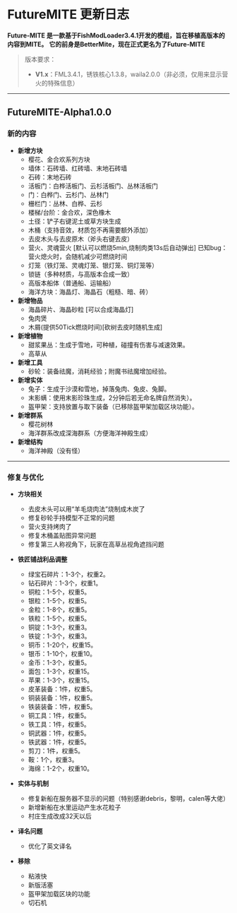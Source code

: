 # FutureMITE 更新日志
**Future-MITE 是一款基于FishModLoader3.4.1开发的模组，旨在移植高版本的内容到MITE。**
**它的前身是BetterMite，现在正式更名为了Future-MITE**
> 版本要求：
> - **V1.x**：FML3.4.1，锈铁核心1.3.8，waila2.0.0（非必须，仅用来显示营火的特殊信息）

---

## FutureMITE-Alpha1.0.0
### 新的内容
- **新增方块**
  - 樱花、金合欢系列方块
  - 墙体：石砖墙、红砖墙、末地石砖墙
  - 石砖：末地石砖
  - 活板门：白桦活板门、云杉活板门、丛林活板门
  - 门：白桦门、云杉门、丛林门
  - 栅栏门：丛林、白桦、云杉
  - 楼梯/台阶：金合欢，深色橡木
  - 土径：铲子右键泥土或草方块生成
  - 木桶（支持音效，材质包不再需要额外添加）
  - 去皮木头与去皮原木（斧头右键去皮）
  - 营火、灵魂营火 [默认可以燃烧5min,烧制肉类13s后自动弹出]      已知bug：营火熄火时，会随机减少可燃烧时间
  - 灯笼（铁灯笼、灵魂灯笼、银灯笼、铜灯笼等）
  - 锁链（多种材质，与高版本合成一致）
  - 高版本船体（普通船、运输船）
  - 海洋方块：海晶灯、海晶石（粗糙、暗、砖）
- **新增物品**
  - 海晶碎片、海晶砂粒 [可以合成海晶灯]
  - 兔肉煲
  - 木屑(提供50Tick燃烧时间)[砍树去皮时随机生成]
- **新增植物**
  - 甜浆果丛：生成于雪地，可种植，碰撞有伤害与减速效果。
  - 高草从
- **新增工具**
  - 砂轮：装备祛魔，消耗经验；附魔书祛魔增加经验。
- **新增实体**
  - 兔子：生成于沙漠和雪地，掉落兔肉、兔皮、兔脚。
  - 末影螨：使用末影珍珠生成，2分钟后若无命名牌自然消失）。
  - 盔甲架：支持放置与取下装备（已移除盔甲架加载区块功能）。
- **新增群系**
  - 樱花树林
  - 海洋群系改成深海群系（方便海洋神殿生成）
- **新增结构**
  - 海洋神殿（没有怪）
---

### 修复与优化
- **方块相关**
  - 去皮木头可以用“羊毛烧肉法”烧制成木炭了
  - 修复砂轮手持模型不正常的问题
  - 营火支持烤肉了
  - 修复木桶盖贴图异常问题
  - 修复第三人称视角下，玩家在高草丛视角遮挡问题

- **铁匠铺战利品调整**
  - 绿宝石碎片：1-3个，权重2。
  - 钻石碎片：1-3个，权重1。
  - 铜粒：1-5个，权重5。
  - 银粒：1-5个，权重5。
  - 金粒：1-8个，权重5。
  - 铁粒：1-5个，权重5。
  - 铜锭：1-3个，权重3。
  - 铁锭：1-3个，权重3。
  - 铜币：1-20个，权重15。
  - 银币：1-10个，权重10。
  - 金币：1-3个，权重5。
  - 面包：1-3个，权重15。
  - 苹果：1-3个，权重15。
  - 皮革装备：1件，权重5。
  - 铜装装备：1件，权重5。
  - 铁装装备：1件，权重5。
  - 铜工具：1件，权重5。
  - 铁工具：1件，权重5。
  - 铜武器：1件，权重5。
  - 铁武器：1件，权重5。
  - 剪刀：1件，权重5。
  - 鞍：1个，权重3。
  - 海绵：1-2个，权重10。

- **实体与机制**
  - 修复新船在服务器不显示的问题（特别感谢debris，黎明，calen等大佬）
  - 新增新船在水里运动产生水花粒子
  - 村庄生成改成32天以后

- **译名问题**
  - 优化了英文译名

- **移除**
  - 粘液快
  - 新版活塞
  - 盔甲架加载区块的功能
  - 切石机

